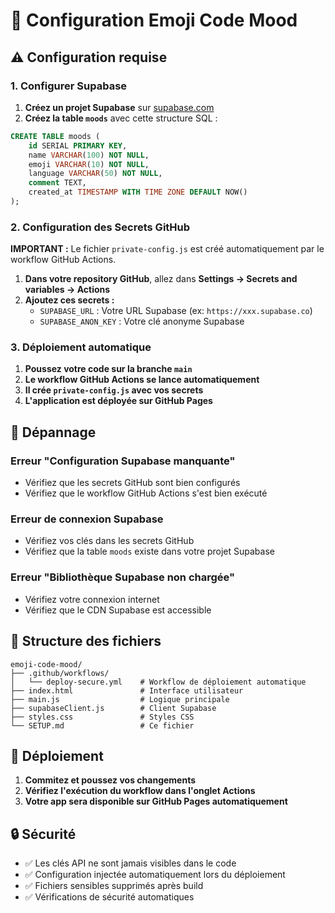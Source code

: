 # 🚀 Configuration Emoji Code Mood

## ⚠️ Configuration requise

### 1. Configurer Supabase

1. **Créez un projet Supabase** sur [supabase.com](https://supabase.com)
2. **Créez la table `moods`** avec cette structure SQL :

```sql
CREATE TABLE moods (
    id SERIAL PRIMARY KEY,
    name VARCHAR(100) NOT NULL,
    emoji VARCHAR(10) NOT NULL,
    language VARCHAR(50) NOT NULL,
    comment TEXT,
    created_at TIMESTAMP WITH TIME ZONE DEFAULT NOW()
);
```

### 2. Configuration des Secrets GitHub

**IMPORTANT :** Le fichier `private-config.js` est créé automatiquement par le workflow GitHub Actions.

1. **Dans votre repository GitHub**, allez dans **Settings → Secrets and variables → Actions**
2. **Ajoutez ces secrets :**
   - `SUPABASE_URL` : Votre URL Supabase (ex: `https://xxx.supabase.co`)
   - `SUPABASE_ANON_KEY` : Votre clé anonyme Supabase

### 3. Déploiement automatique

1. **Poussez votre code sur la branche `main`**
2. **Le workflow GitHub Actions se lance automatiquement**
3. **Il crée `private-config.js` avec vos secrets**
4. **L'application est déployée sur GitHub Pages**

## 🔧 Dépannage

### Erreur "Configuration Supabase manquante"
- Vérifiez que les secrets GitHub sont bien configurés
- Vérifiez que le workflow GitHub Actions s'est bien exécuté

### Erreur de connexion Supabase
- Vérifiez vos clés dans les secrets GitHub
- Vérifiez que la table `moods` existe dans votre projet Supabase

### Erreur "Bibliothèque Supabase non chargée"
- Vérifiez votre connexion internet
- Vérifiez que le CDN Supabase est accessible

## 📁 Structure des fichiers

```
emoji-code-mood/
├── .github/workflows/
│   └── deploy-secure.yml    # Workflow de déploiement automatique
├── index.html               # Interface utilisateur
├── main.js                  # Logique principale
├── supabaseClient.js        # Client Supabase
├── styles.css               # Styles CSS
└── SETUP.md                 # Ce fichier
```

## 🚀 Déploiement

1. **Commitez et poussez vos changements**
2. **Vérifiez l'exécution du workflow dans l'onglet Actions**
3. **Votre app sera disponible sur GitHub Pages automatiquement**

## 🔒 Sécurité

- ✅ Les clés API ne sont jamais visibles dans le code
- ✅ Configuration injectée automatiquement lors du déploiement
- ✅ Fichiers sensibles supprimés après build
- ✅ Vérifications de sécurité automatiques
